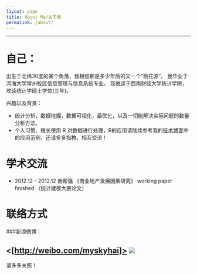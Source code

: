 ```yaml
---
layout: page
title: About Me/关于我
permalink: /about/
---
```


----
自己：
==========
出生于北纬30度的某个角落，我相信那是多少年后的又一个“桃花源”。
我毕业于河海大学常州校区信息管理与信息系统专业，
现就读于西南财经大学统计学院，攻读统计学硕士学位(三年)。

兴趣以及背景：

- 统计分析，数据挖掘，数据可视化，最优化，以及一切能解决实际问题的数量分析方法。
- 个人习惯、擅长使用 R 对数据进行处理，R的应用请陆续参考我的[技术博客](http://haiganhongyi.github.com)中的应用范例，还请多多指教，相互交流！

学术交流
===========
- 2012.12 – 2012.12  谢帮强 《商业地产发展因素研究》 working paper finished （统计建模大赛论文）

联络方式 
===========

###新浪微博：

<[http://weibo.com/myskyhai]>
![]("http://service.t.sina.com.cn/widget/qmd/2388774393/ada23665/1.png")
----

请多多关照！





 


